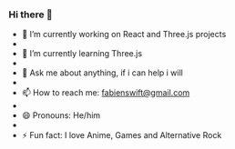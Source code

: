 ### Hi there 👋


- 🔭 I’m currently working on React and Three.js projects
- 
- 🌱 I’m currently learning Three.js
- 
- 💬 Ask me about anything, if i can help i will
- 
- 📫 How to reach me: fabienswift@gmail.com
- 
- 😄 Pronouns: He/him
- 
- ⚡ Fun fact: I love Anime, Games and Alternative Rock

